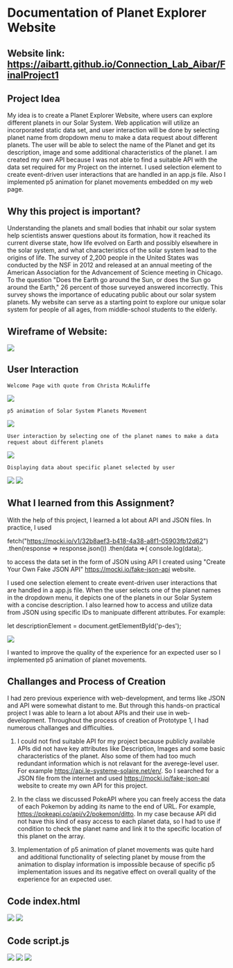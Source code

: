 
# Documentation of Planet Explorer Website

## Website link: https://aibartt.github.io/Connection_Lab_Aibar/FinalProject1

## Project Idea
My idea is to create a Planet Explorer Website, where users can explore different planets in our Solar System. Web application will utilize an incorporated static data set, and user interaction will be done by selecting planet name from dropdown menu to make a data request about different planets. The user will be able to select the name of the Planet and get its description, image and some additional characteristics of the planet. I am created my own API because I was not able to find a suitable API with the data set required for my Project on the internet. I used selection element to create event-driven user interactions that are handled in an app.js file. Also I implemented p5 animation for planet movements  embedded on my web page.

## Why this project is important?
Understanding the planets and small bodies that inhabit our solar system help scientists answer questions about its formation, how it reached its current diverse state, how life evolved on Earth and possibly elsewhere in the solar system, and what characteristics of the solar system lead to the origins of life.
The survey of 2,200 people in the United States was conducted by the NSF in 2012 and released at an annual meeting of the American Association for the Advancement of Science meeting in Chicago. To the question "Does the Earth go around the Sun, or does the Sun go around the Earth," 26 percent of those surveyed answered incorrectly. This survey shows the importance of educating public about our solar system planets.
My website can serve as a starting point to explore our unique solar system for people of all ages, from middle-school students to the elderly.


## Wireframe of Website: 
![](images/1.png)

## User Interaction
	Welcome Page with quote from Christa McAuliffe
![](images/2.png)

  	p5 animation of Solar System Planets Movement
![](images/3.png)
	
   	User interaction by selecting one of the planet names to make a data request about different planets
![](images/44.png)	
	
   	Displaying data about specific planet selected by user
![](images/5.png)
![](images/55.png)
	
## What I learned from this Assignment?

With the help of this project, I learned a lot about API and JSON files. In practice, I used 

fetch("https://mocki.io/v1/32b8aef3-b418-4a38-a8f1-05903fb12d62")
    .then(response => response.json())
    .then(data =>{
        console.log(data);. 
        

to access the data set in the form of JSON using API I created using "Create Your Own Fake JSON API" https://mocki.io/fake-json-api website.
  
  I used one selection element to create  event-driven user interactions that are handled in a app.js file. When the user selects one of the planet names in the dropdown menu, it depicts one of the planets in our Solar System with a concise description. I also learned how to access and utilize data from JSON using specific IDs to manipuate different attributes. For example:
  
  let descriptionElement = document.getElementById('p-des');
  
  ![](images/6.png)
  
I wanted to improve the quality of the experience for an expected user so I implemented p5 animation of planet movements. 
  
  
## Challanges and Process of Creation
I had zero previous experience with web-development, and terms like JSON and API were somewhat distant to me. But through this hands-on practical project I was able to learn a lot about APIs and their use in web-development. Throughout the process of creation of Prototype 1, I had numerous challanges and difficulties. 
	
1) I could not find suitable API for my project because publicly available APIs did not have key attributes like Description, Images and some basic characteristics of the planet. Also some of them had too much redundant information which is not relavant for the averege-level user. For example https://api.le-systeme-solaire.net/en/. So I searched for a JSON file from the internet and used https://mocki.io/fake-json-api website to create my own API for this project.

2) In the class we discussed PokeAPI where you can freely access the data of each Pokemon by adding its name to the end of URL. For example, https://pokeapi.co/api/v2/pokemon/ditto. In my case because API did not have this kind of easy access to each planet data, so I had to use if condition to check the planet name and link it to the specific location of this planet on the array.

3) Implementation of p5 animation of planet movements was quite hard and additional functionality of selecting planet by mouse from the animation to display information is impossible because of specific p5 implementation issues and its negative effect on overall quality of the experience for an expected user.

## Code index.html
  ![](images/7.png)
  ![](images/8.png)
  
## Code script.js
  ![](images/9.png)
  ![](images/10.png)
  ![](images/11.png)
